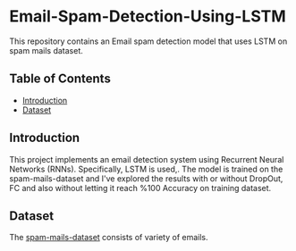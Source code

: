 # Email-Spam-Detection-Using-LSTM

This repository contains an Email spam detection model that uses LSTM on spam mails dataset.

## Table of Contents

- [Introduction](#introduction)
- [Dataset](#dataset)

## Introduction

This project implements an email detection system using Recurrent Neural Networks (RNNs). Specifically, LSTM is used,. The model is trained on the spam-mails-dataset and I've explored the results with or without DropOut, FC and also without letting it reach %100 Accuracy on training dataset.

## Dataset

The [spam-mails-dataset](https://www.kaggle.com/datasets/venky73/spam-mails-dataset) consists of variety of emails.



